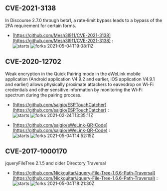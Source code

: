 ## CVE-2021-3138
 In Discourse 2.7.0 through beta1, a rate-limit bypass leads to a bypass of the 2FA requirement for certain forms.

- [https://github.com/Mesh3l911/CVE-2021-3138](https://github.com/Mesh3l911/CVE-2021-3138) :  
![starts](https://img.shields.io/github/stars/Mesh3l911/CVE-2021-3138.svg) 
![forks](https://img.shields.io/github/forks/Mesh3l911/CVE-2021-3138.svg) 
2021-05-04T19:08:11Z

## CVE-2020-12702
 Weak encryption in the Quick Pairing mode in the eWeLink mobile application (Android application V4.9.2 and earlier, iOS application V4.9.1 and earlier) allows physically proximate attackers to eavesdrop on Wi-Fi credentials and other sensitive information by monitoring the Wi-Fi spectrum during the pairing process.

- [https://github.com/salgio/ESPTouchCatcher](https://github.com/salgio/ESPTouchCatcher) :  
![starts](https://img.shields.io/github/stars/salgio/ESPTouchCatcher.svg) 
![forks](https://img.shields.io/github/forks/salgio/ESPTouchCatcher.svg) 
2021-02-24T13:35:11Z

- [https://github.com/salgio/eWeLink-QR-Code](https://github.com/salgio/eWeLink-QR-Code) :  
![starts](https://img.shields.io/github/stars/salgio/eWeLink-QR-Code.svg) 
![forks](https://img.shields.io/github/forks/salgio/eWeLink-QR-Code.svg) 
2021-05-04T14:52:15Z

## CVE-2017-1000170
 jqueryFileTree 2.1.5 and older Directory Traversal

- [https://github.com/Nickguitar/Jquery-File-Tree-1.6.6-Path-Traversal](https://github.com/Nickguitar/Jquery-File-Tree-1.6.6-Path-Traversal) :  
![starts](https://img.shields.io/github/stars/Nickguitar/Jquery-File-Tree-1.6.6-Path-Traversal.svg) 
![forks](https://img.shields.io/github/forks/Nickguitar/Jquery-File-Tree-1.6.6-Path-Traversal.svg) 
2021-05-04T18:21:30Z

